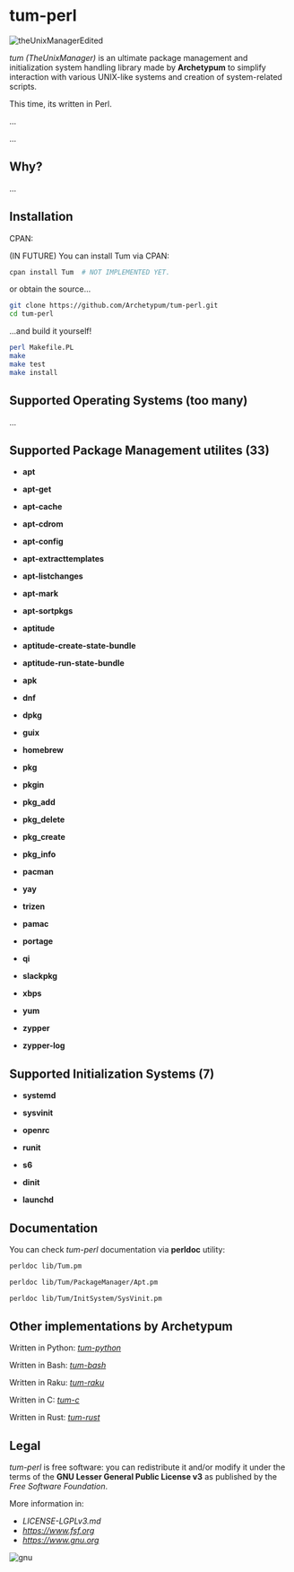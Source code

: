 # tum-perl
![theUnixManagerEdited](https://github.com/user-attachments/assets/6c0b3fbc-1d09-4d35-9dde-33b22a468c45)

_tum (TheUnixManager)_ is an ultimate package management and initialization system handling library made by **Archetypum**
to simplify interaction with various UNIX-like systems and creation of system-related scripts.

This time, its written in Perl.

...

...

## Why?

...

## Installation

CPAN:

(IN FUTURE) You can install Tum via CPAN:

```sh
cpan install Tum  # NOT IMPLEMENTED YET.
```

or obtain the source...

```sh
git clone https://github.com/Archetypum/tum-perl.git
cd tum-perl
```

...and build it yourself!

```sh
perl Makefile.PL
make
make test
make install
```

## Supported Operating Systems (too many)

...

## Supported Package Management utilites (33)

- **apt**

- **apt-get**

- **apt-cache**

- **apt-cdrom**

- **apt-config**

- **apt-extracttemplates**

- **apt-listchanges**

- **apt-mark**

- **apt-sortpkgs**

- **aptitude**

- **aptitude-create-state-bundle**

- **aptitude-run-state-bundle**

- **apk**

- **dnf**

- **dpkg**

- **guix**

- **homebrew**

- **pkg**

- **pkgin**

- **pkg_add**

- **pkg_delete**

- **pkg_create**

- **pkg_info**

- **pacman**

- **yay**

- **trizen**

- **pamac**

- **portage**

- **qi**

- **slackpkg**

- **xbps**

- **yum**

- **zypper**

- **zypper-log**

## Supported Initialization Systems (7)

- **systemd**

- **sysvinit**

- **openrc**

- **runit**

- **s6**

- **dinit**

- **launchd**

## Documentation

You can check _tum-perl_ documentation via **perldoc** utility:

```sh
perldoc lib/Tum.pm

perldoc lib/Tum/PackageManager/Apt.pm

perldoc lib/Tum/InitSystem/SysVinit.pm
```

## Other implementations by Archetypum

Written in Python: [_tum-python_](https://github.com/Archetypum/tum-python)

Written in Bash: [_tum-bash_](https://github.com/Archetypum/tum-bash)

Written in Raku: [_tum-raku_](https://github.com/Archetypum/tum-raku)

Written in C: [_tum-c_](https://github.com/Archetypum/tum-c)

Written in Rust: [_tum-rust_](https://github.com/Archetypum/tum-rust)

## Legal

_tum-perl_ is free software: you can redistribute it and/or modify it under the terms of the
**GNU Lesser General Public License v3** as published by the _Free Software Foundation_.

More information in:

- _LICENSE-LGPLv3.md_
- _https://www.fsf.org_
- _https://www.gnu.org_

![gnu](https://github.com/user-attachments/assets/66935a97-374f-4dbc-9f1c-428070fda139)
